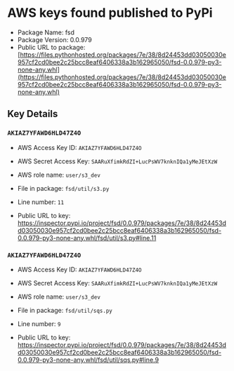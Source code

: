 # AWS keys found published to PyPi

* Package Name: fsd
* Package Version: 0.0.979
* Public URL to package: [https://files.pythonhosted.org/packages/7e/38/8d24453dd03050030e957cf2cd0bee2c25bcc8eaf6406338a3b162965050/fsd-0.0.979-py3-none-any.whl](https://files.pythonhosted.org/packages/7e/38/8d24453dd03050030e957cf2cd0bee2c25bcc8eaf6406338a3b162965050/fsd-0.0.979-py3-none-any.whl)

## Key Details

### `AKIAZ7YFAWD6HLD47Z4O`

* AWS Access Key ID: `AKIAZ7YFAWD6HLD47Z4O`
* AWS Secret Access Key: `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` 
* AWS role name: `user/s3_dev`
* File in package: `fsd/util/s3.py`
* Line number: `11`

* Public URL to key: https://inspector.pypi.io/project/fsd/0.0.979/packages/7e/38/8d24453dd03050030e957cf2cd0bee2c25bcc8eaf6406338a3b162965050/fsd-0.0.979-py3-none-any.whl/fsd/util/s3.py#line.11



### `AKIAZ7YFAWD6HLD47Z4O`

* AWS Access Key ID: `AKIAZ7YFAWD6HLD47Z4O`
* AWS Secret Access Key: `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` 
* AWS role name: `user/s3_dev`
* File in package: `fsd/util/sqs.py`
* Line number: `9`

* Public URL to key: https://inspector.pypi.io/project/fsd/0.0.979/packages/7e/38/8d24453dd03050030e957cf2cd0bee2c25bcc8eaf6406338a3b162965050/fsd-0.0.979-py3-none-any.whl/fsd/util/sqs.py#line.9


